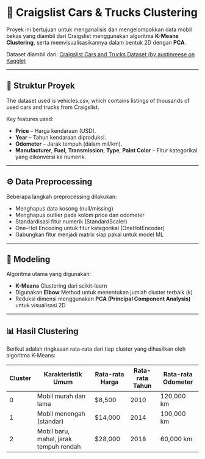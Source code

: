 # 🚗 Craigslist Cars & Trucks Clustering

Proyek ini bertujuan untuk menganalisis dan mengelompokkan data mobil bekas yang diambil dari Craigslist menggunakan algoritma **K-Means Clustering**, serta memvisualisasikannya dalam bentuk 2D dengan **PCA**.

Dataset diambil dari: [Craigslist Cars and Trucks Dataset (by austinreese on Kaggle)](https://www.kaggle.com/datasets/austinreese/craigslist-carstrucks-data)

--- 

## 📂 Struktur Proyek
The dataset used is vehicles.csv, which contains listings of thousands of used cars and trucks from Craigslist.

Key features used:
- **Price** – Harga kendaraan (USD).
- **Year** – Tahun kendaraan diproduksi.
- **Odometer** – Jarak tempuh (dalam mil/km).
- **Manufacturer**, **Fuel**, **Transmission**, **Type**, **Paint Color** – Fitur kategorikal yang dikonversi ke numerik.

---
## ⚙️ Data Preprocessing
Beberapa langkah preprocessing dilakukan:
- Menghapus data kosong (null/missing)
- Menghapus outlier pada kolom price dan odometer
- Standardisasi fitur numerik (StandardScaler)
- One-Hot Encoding untuk fitur kategorikal (OneHotEncoder)
- Gabungkan fitur menjadi matrix siap pakai untuk model ML

---

## 🧠 Modeling
Algoritma utama yang digunakan:
- **K-Means** Clustering dari scikit-learn
- Digunakan **Elbow** Method untuk menentukan jumlah cluster terbaik (k)
- Reduksi dimensi menggunakan **PCA (Principal Component Analysis)** untuk visualisasi 2D

---

## 📊 Hasil Clustering

Berikut adalah ringkasan rata-rata dari tiap cluster yang dihasilkan oleh algoritma K-Means:

| Cluster | Karakteristik Umum                  | Rata-rata Harga | Rata-rata Tahun | Rata-rata Odometer |
|---------|--------------------------------------|------------------|------------------|---------------------|
| 0       | Mobil murah dan lama                 | $8,500           | 2010             | 120,000 km          |
| 1       | Mobil menengah (standar)             | $14,000          | 2014             | 100,000 km          |
| 2       | Mobil baru, mahal, jarak tempuh rendah | $28,000         | 2018             | 60,000 km           |


